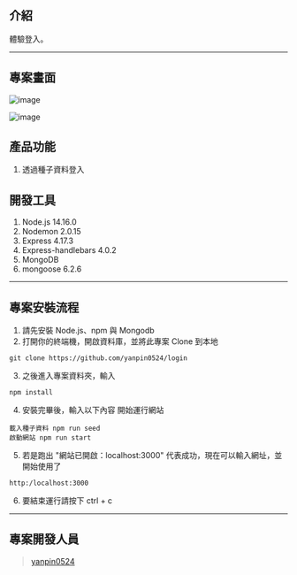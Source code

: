 ## 介紹
體驗登入。

---

## 專案畫面

![image](https://github.com/yanpin0524/login/blob/master/image/loginTest001.png)

![image](https://github.com/yanpin0524/login/blob/master/image/loginTest002.png)

## 產品功能

1. 透過種子資料登入
## 開發工具

1. Node.js 14.16.0
2. Nodemon 2.0.15
3. Express 4.17.3
4. Express-handlebars 4.0.2
6. MongoDB
7. mongoose 6.2.6
---
## 專案安裝流程

1. 請先安裝 Node.js、npm 與 Mongodb
2. 打開你的終端機，開啟資料庫，並將此專案 Clone 到本地
```
git clone https://github.com/yanpin0524/login
```
3. 之後進入專案資料夾，輸入
```
npm install
```
4. 安裝完畢後，輸入以下內容 開始運行網站
```
載入種子資料 npm run seed
啟動網站 npm run start
```
5. 若是跑出 "網站已開啟：localhost:3000" 代表成功，現在可以輸入網址，並開始使用了
```
http:/localhost:3000
```
6. 要結束運行請按下 ctrl + c
---
## 專案開發人員
> [yanpin0524](https://github.com/yanpin0524)

